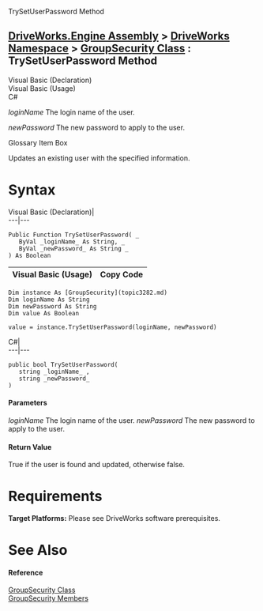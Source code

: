 TrySetUserPassword Method   
  
[DriveWorks.Engine Assembly](topic2156.md) > [DriveWorks Namespace](topic2159.md) > [GroupSecurity Class](topic3282.md) : TrySetUserPassword Method  
---  
  
Visual Basic (Declaration)    
Visual Basic (Usage)    
C# 

_loginName_
    The login name of the user.

_newPassword_
    The new password to apply to the user.

Glossary Item Box

Updates an existing user with the specified information. 

# Syntax

Visual Basic (Declaration)|   
---|---  
      
    
    Public Function TrySetUserPassword( _
       ByVal _loginName_ As String, _
       ByVal _newPassword_ As String _
    ) As Boolean  
  
Visual Basic (Usage)| Copy Code  
---|---  
      
    
    Dim instance As [GroupSecurity](topic3282.md)
    Dim loginName As String
    Dim newPassword As String
    Dim value As Boolean
     
    value = instance.TrySetUserPassword(loginName, newPassword)  
  
C#|   
---|---  
      
    
    public bool TrySetUserPassword( 
       string _loginName_ ,
       string _newPassword_
    )  
  
#### Parameters

 _loginName_
    The login name of the user.
_newPassword_
    The new password to apply to the user.

#### Return Value

True if the user is found and updated, otherwise false.

# Requirements

**Target Platforms:** Please see DriveWorks software prerequisites.

# See Also

#### Reference

[GroupSecurity Class](topic3282.md)   
[GroupSecurity Members](topic3283.md)


